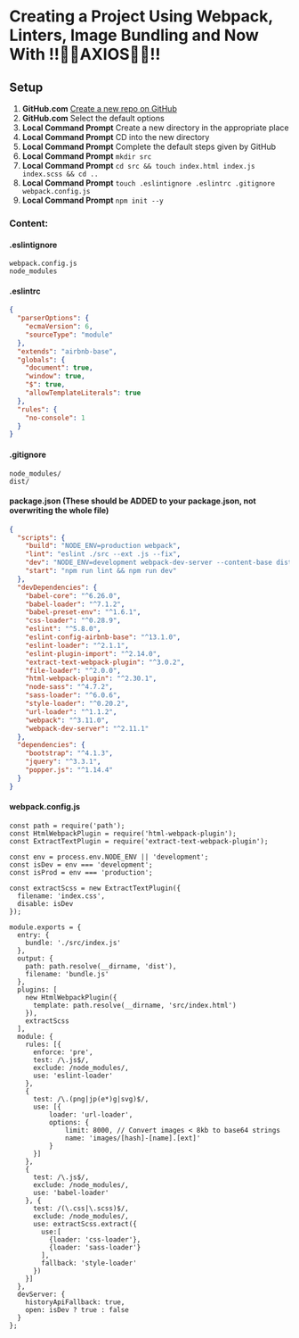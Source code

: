 # Creating a Project Using Webpack, Linters, Image Bundling and Now With !!🎉🎉AXIOS🎉🎉!!

## Setup
1. **GitHub.com** [Create a new repo on GitHub](https://github.com/new)
1. **GitHub.com** Select the default options
1. **Local Command Prompt** Create a new directory in the appropriate place
1. **Local Command Prompt** CD into the new directory
1. **Local Command Prompt** Complete the default steps given by GitHub
1. **Local Command Prompt** `mkdir src`
1. **Local Command Prompt** `cd src && touch index.html index.js index.scss && cd ..`
1. **Local Command Prompt** `touch .eslintignore .eslintrc .gitignore webpack.config.js`
1. **Local Command Prompt** `npm init --y`

### Content:

#### .eslintignore
```
webpack.config.js
node_modules
```

#### .eslintrc
```json
{
  "parserOptions": {
    "ecmaVersion": 6,
    "sourceType": "module"
  },
  "extends": "airbnb-base",
  "globals": {
    "document": true,
    "window": true,
    "$": true,
    "allowTemplateLiterals": true
  },
  "rules": {
    "no-console": 1
  }
}
```

#### .gitignore
```
node_modules/
dist/
```

#### package.json (These should be ADDED to your package.json, not overwriting the whole file)
```json
{
  "scripts": {
    "build": "NODE_ENV=production webpack",
    "lint": "eslint ./src --ext .js --fix",
    "dev": "NODE_ENV=development webpack-dev-server --content-base dist --hot",
    "start": "npm run lint && npm run dev"
  },
  "devDependencies": {
    "babel-core": "^6.26.0",
    "babel-loader": "^7.1.2",
    "babel-preset-env": "^1.6.1",
    "css-loader": "^0.28.9",
    "eslint": "^5.8.0",
    "eslint-config-airbnb-base": "^13.1.0",
    "eslint-loader": "^2.1.1",
    "eslint-plugin-import": "^2.14.0",
    "extract-text-webpack-plugin": "^3.0.2",
    "file-loader": "^2.0.0",
    "html-webpack-plugin": "^2.30.1",
    "node-sass": "^4.7.2",
    "sass-loader": "^6.0.6",
    "style-loader": "^0.20.2",
    "url-loader": "^1.1.2",
    "webpack": "^3.11.0",
    "webpack-dev-server": "^2.11.1"
  },
  "dependencies": {
    "bootstrap": "^4.1.3",
    "jquery": "^3.3.1",
    "popper.js": "^1.14.4"
  }
}
```

#### webpack.config.js
```
const path = require('path');
const HtmlWebpackPlugin = require('html-webpack-plugin');
const ExtractTextPlugin = require('extract-text-webpack-plugin');

const env = process.env.NODE_ENV || 'development';
const isDev = env === 'development';
const isProd = env === 'production';

const extractScss = new ExtractTextPlugin({
  filename: 'index.css',
  disable: isDev
});

module.exports = {
  entry: {
    bundle: './src/index.js'
  },
  output: {
    path: path.resolve(__dirname, 'dist'),
    filename: 'bundle.js'
  },
  plugins: [
    new HtmlWebpackPlugin({
      template: path.resolve(__dirname, 'src/index.html')
    }),
    extractScss
  ],
  module: {
    rules: [{
      enforce: 'pre',
      test: /\.js$/,
      exclude: /node_modules/,
      use: 'eslint-loader'
    }, 
    {
      test: /\.(png|jp(e*)g|svg)$/,  
      use: [{
          loader: 'url-loader',
          options: { 
              limit: 8000, // Convert images < 8kb to base64 strings
              name: 'images/[hash]-[name].[ext]'
          } 
      }]
    },
    {
      test: /\.js$/,
      exclude: /node_modules/,
      use: 'babel-loader'
    }, {
      test: /(\.css|\.scss)$/,
      exclude: /node_modules/,
      use: extractScss.extract({
        use:[
          {loader: 'css-loader'},
          {loader: 'sass-loader'}
        ],
        fallback: 'style-loader'
      })
    }]
  },
  devServer: {
    historyApiFallback: true,
    open: isDev ? true : false
  }
};
```

